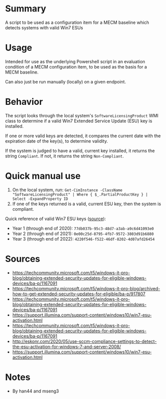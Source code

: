 # Summary
A script to be used as a configuration item for a MECM baseline which detects systems with valid Win7 ESUs

# Usage
Intended for use as the underlying Powershell script in an evaluation condition of a MECM configuration item, to be used as the basis for a MECM baseline.  

Can also just be run manually (locally) on a given endpoint.  

# Behavior
The script looks through the local system's `SoftwareLicensingProduct` WMI class to determine if a valid Win7 Extended Service Update (ESU) key is installed.  

If one or more valid keys are detected, it compares the current date with the expiration date of the key(s), to determine validity.  

If the system is judged to have a valid, current key installed, it returns the string `Compliant`. If not, it returns the string `Non-Compliant`.  

# Quick manual use
1. On the local system, run: `Get-CimInstance -ClassName "SoftwareLicensingProduct" | Where { $_.PartialProductKey } | Select -ExpandProperty ID`
2. If one of the keys returned is a valid, current ESU key, then the system is compliant.

Quick reference of valid Win7 ESU keys ([source]()):
- Year 1 (through end of 2020): `77db037b-95c3-48d7-a3ab-a9c6d41093e0`
- Year 2 (through end of 2021): `0e00c25d-8795-4fb7-9572-3803d91b6880`
- Year 3 (through end of 2022): `4220f546-f522-46df-8202-4d07afd26454`

# Sources
- https://techcommunity.microsoft.com/t5/windows-it-pro-blog/obtaining-extended-security-updates-for-eligible-windows-devices/ba-p/1167091
- https://techcommunity.microsoft.com/t5/windows-it-pro-blog/archived-how-to-get-extended-security-updates-for-eligible/ba-p/917807
- https://techcommunity.microsoft.com/t5/windows-it-pro-blog/obtaining-extended-security-updates-for-eligible-windows-devices/ba-p/1167091
- https://support.illumina.com/support-content/windows10/win7-esu-activation.html
- https://techcommunity.microsoft.com/t5/windows-it-pro-blog/obtaining-extended-security-updates-for-eligible-windows-devices/ba-p/1167091
- http://eskonr.com/2020/05/use-sccm-compliance-settings-to-detect-the-esu-activation-for-windows-7-and-server-2008/
- https://support.illumina.com/support-content/windows10/win7-esu-activation.html

# Notes
- By han44 and mseng3